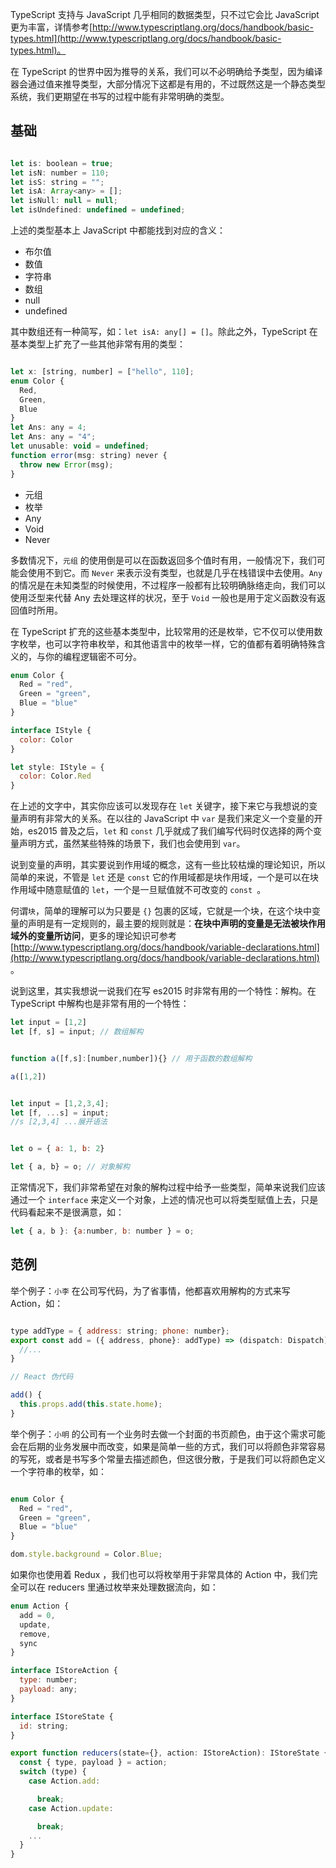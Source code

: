 TypeScript 支持与 JavaScript 几乎相同的数据类型，只不过它会比 JavaScript 更为丰富，详情参考[http://www.typescriptlang.org/docs/handbook/basic-types.html](http://www.typescriptlang.org/docs/handbook/basic-types.html)。

在 TypeScript 的世界中因为推导的关系，我们可以不必明确给予类型，因为编译器会通过值来推导类型，大部分情况下这都是有用的，不过既然这是一个静态类型系统，我们更期望在书写的过程中能有非常明确的类型。

## 基础

```javascript

let is: boolean = true;
let isN: number = 110;
let isS: string = "";
let isA: Array<any> = [];
let isNull: null = null;
let isUndefined: undefined = undefined;
```

上述的类型基本上 JavaScript 中都能找到对应的含义：

- 布尔值
- 数值
- 字符串
- 数组
- null
- undefined

其中数组还有一种简写，如：`let isA: any[] = []`。除此之外，TypeScript 在基本类型上扩充了一些其他非常有用的类型：

```javascript

let x: [string, number] = ["hello", 110]; 
enum Color {
  Red,
  Green,
  Blue
}
let Ans: any = 4;
let Ans: any = "4";
let unusable: void = undefined;
function error(msg: string) never {
  throw new Error(msg);
}
```

- 元组
- 枚举
- Any
- Void
- Never

多数情况下，`元组` 的使用倒是可以在函数返回多个值时有用，一般情况下，我们可能会使用不到它。而 `Never` 来表示没有类型，也就是几乎在栈错误中去使用。`Any` 的情况是在未知类型的时候使用，不过程序一般都有比较明确脉络走向，我们可以使用泛型来代替 Any 去处理这样的状况，至于 `Void` 一般也是用于定义函数没有返回值时所用。

在 TypeScript 扩充的这些基本类型中，比较常用的还是枚举，它不仅可以使用数字枚举，也可以字符串枚举，和其他语言中的枚举一样，它的值都有着明确特殊含义的，与你的编程逻辑密不可分。

```javascript
enum Color {
  Red = "red",
  Green = "green",
  Blue = "blue"
}

interface IStyle {
  color: Color
}

let style: IStyle = {
  color: Color.Red
}
```

在上述的文字中，其实你应该可以发现存在 `let` 关键字，接下来它与我想说的变量声明有非常大的关系。在以往的 JavaScript 中 `var` 是我们来定义一个变量的开始，es2015 普及之后，`let` 和 `const` 几乎就成了我们编写代码时仅选择的两个变量声明方式，虽然某些特殊的场景下，我们也会使用到 `var`。

说到变量的声明，其实要说到作用域的概念，这有一些比较枯燥的理论知识，所以简单的来说，不管是 `let` 还是 `const` 它的作用域都是块作用域，一个是可以在块作用域中随意赋值的 `let`，一个是一旦赋值就不可改变的 `const `。

何谓`块`，简单的理解可以为只要是 `{}` 包裹的区域，它就是一个块，在这个块中变量的声明是有一定规则的，最主要的规则就是：**在块中声明的变量是无法被块作用域外的变量所访问**，更多的理论知识可参考 [http://www.typescriptlang.org/docs/handbook/variable-declarations.html](http://www.typescriptlang.org/docs/handbook/variable-declarations.html) 。

说到这里，其实我想说一说我们在写 es2015 时非常有用的一个特性：解构。在 TypeScript 中解构也是非常有用的一个特性：

```javascript
let input = [1,2]
let [f, s] = input; // 数组解构
```

```javascript

function a([f,s]:[number,number]){} // 用于函数的数组解构

a([1,2])
```

```javascript

let input = [1,2,3,4];
let [f, ...s] = input;
//s [2,3,4] ...展开语法
```

```javascript

let o = { a: 1, b: 2}

let { a, b} = o; // 对象解构
```

正常情况下，我们非常希望在对象的解构过程中给予一些类型，简单来说我们应该通过一个 `interface` 来定义一个对象，上述的情况也可以将类型赋值上去，只是代码看起来不是很满意，如：

```javascript
let { a, b }: {a:number, b: number } = o;
```

## 范例

举个例子：`小李` 在公司写代码，为了省事情，他都喜欢用解构的方式来写 Action，如：

```javascript

type addType = { address: string; phone: number};
export const add = ({ address, phone}: addType) => (dispatch: Dispatch) =>  {
  //...
}

// React 伪代码

add() {
  this.props.add(this.state.home);
}

```


举个例子：`小明` 的公司有一个业务时去做一个封面的书页颜色，由于这个需求可能会在后期的业务发展中而改变，如果是简单一些的方式，我们可以将颜色非常容易的写死，或者是书写多个常量去描述颜色，但这很分散，于是我们可以将颜色定义一个字符串的枚举，如：

```javascript

enum Color {
  Red = "red",
  Green = "green",
  Blue = "blue"
}

dom.style.background = Color.Blue;
```

如果你也使用着 Redux ，我们也可以将枚举用于非常具体的 Action 中，我们完全可以在 reducers 里通过枚举来处理数据流向，如：

```javascript
enum Action {
  add = 0,
  update,
  remove,
  sync
}

interface IStoreAction {
  type: number;
  payload: any;
}

interface IStoreState {
  id: string;
}

export function reducers(state={}, action: IStoreAction): IStoreState {
  const { type, payload } = action;
  switch (type) {
    case Action.add:

      break;
    case Action.update:

      break;
    ...
  }
}

```